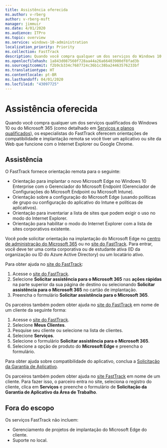 ```yaml
---
title: Assistência oferecida
ms.author: v-rberg
author: v-rberg-msft
manager: jimmuir
ms.date: 4/01/2020
ms.audience: ITPro
ms.topic: overview
ms.service: windows-10-administration
localization_priority: Priority
ms.collection: FastTrack
description: Quando você compra qualquer um dos serviços do Windows 10 ou do Microsoft 365 (como detalhado em Serviços e planos qualificados), os especialistas do FastTrack oferecem orientações de compatibilidade e implantação remota se você tiver um aplicativo ou site da Web que funcione com o Internet Explorer ou Google Chrome.
ms.openlocfilehash: 1a843d087560f728aa44a26a66403900df8fad3b
ms.sourcegitcommit: f2b9cb334c7687724c36b1c38ba24463576233bf
ms.translationtype: HT
ms.contentlocale: pt-BR
ms.lasthandoff: 04/01/2020
ms.locfileid: "43097725"
---
```

# <a name="assistance-offered"></a>Assistência oferecida

Quando você compra qualquer um dos serviços qualificados do Windows 10 ou do Microsoft 365 (como detalhado em [Serviços e planos qualificados](M365-eligible-services-and-plans.md)), os especialistas do FastTrack oferecem orientações de compatibilidade e implantação remota se você tiver um aplicativo ou site da Web que funcione com o Internet Explorer ou Google Chrome. 

## <a name="assistance"></a>Assistência

O FastTrack fornece orientação remota para o seguinte:
- Orientação para implantar o novo Microsoft Edge no Windows 10 Enterprise com o Gerenciador do Microsoft Endpoint (Gerenciador de Configurações do Microsoft Endpoint ou Microsoft Intune).
- Orientação sobre a configuração do Microsoft Edge (usando políticas de grupo ou configuração do aplicativo do Intune e políticas de aplicativos).
- Orientação para inventariar a lista de sites que podem exigir o uso no modo do Internet Explorer.
- Orientação para habilitar o modo do Internet Explorer com a lista de sites corporativos existente.

Você pode solicitar orientação na implantação do Microsoft Edge no [centro de administração do Microsoft 365](https://go.microsoft.com/fwlink/?linkid=2032704) ou no [site do FastTrack](https://go.microsoft.com/fwlink/?linkid=780698). Para entrar, você deve ter uma conta corporativa ou de estudante ativa (ID da organização ou ID do Azure Active Directory) ou um locatário ativo. 

Para obter ajuda no [site do FastTrack](https://go.microsoft.com/fwlink/?linkid=780698): 
1.    Acesse o [site do FastTrack](https://go.microsoft.com/fwlink/?linkid=780698). 
2.    Selecione **Solicitar assistência para o Microsoft 365** nas **ações rápidas** na parte superior da sua página de destino ou selecionando **Solicitar assistência para o Microsoft 365** no cartão de implantação.
3.    Preencha o formulário **Solicitar assistência para o Microsoft 365**.
  
Os parceiros também podem obter ajuda no [site do FastTrack](https://go.microsoft.com/fwlink/?linkid=780698) em nome de um cliente da seguinte forma:
1.    Acesse o [site do FastTrack](https://go.microsoft.com/fwlink/?linkid=780698). 
2.    Selecione **Meus Clientes**.
3.    Pesquise seu cliente ou selecione na lista de clientes.
4.    Selecione **Serviços**.
5.    Selecione o formulário **Solicitar assistência para o Microsoft 365**.
6.    Selecione a opção de produto do **Microsoft Edge** e preencha o formulário.
 
Para obter ajuda sobre compatibilidade do aplicativo, conclua a [Solicitação da Garantia de Aplicativo](https://go.microsoft.com/fwlink/?linkid=2022721).

Os parceiros também podem obter ajuda no [site FastTrack](https://go.microsoft.com/fwlink/?linkid=780698) em nome de um cliente. Para fazer isso, o parceiro entra no site, seleciona o registro do cliente, clica em **Serviços** e preenche o formulário de **Solicitação da Garantia de Aplicativo da Área de Trabalho**.

## <a name="out-of-scope"></a>Fora do escopo

Os serviços FastTrack não incluem:
- Gerenciamento de projetos de implantação do Microsoft Edge do cliente.
- Suporte no local.

